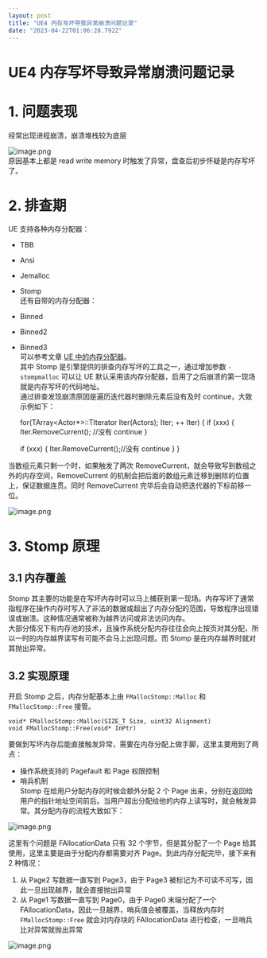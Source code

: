 ```yaml
---
layout: post
title: "UE4 内存写坏导致异常崩溃问题记录"
date: "2023-04-22T01:06:28.792Z"
---
```

UE4 内存写坏导致异常崩溃问题记录
==================

1\. 问题表现
========

经常出现进程崩溃，崩溃堆栈较为底层

![image.png](https://obsidian-picgo-bucket.oss-cn-shenzhen.aliyuncs.com/obsidian/image/20230420111804.png)  
原因基本上都是 read write memory 时触发了异常，盘查后初步怀疑是内存写坏了。

2\. 排查期
=======

UE 支持各种内存分配器：

*   TBB
*   Ansi
*   Jemalloc
*   Stomp  
    还有自带的内存分配器：
*   Binned
*   Binned2
*   Binned3  
    可以参考文章 [UE 中的内存分配器](https://www.cnblogs.com/kekec/p/12012537.html)。  
    其中 Stomp 是引擎提供的排查内存写坏的工具之一，通过增加参数 `-stompmalloc` 可以让 UE 默认采用该内存分配器，启用了之后崩溃的第一现场就是内存写坏的代码地址。  
    通过排查发现崩溃原因是遍历迭代器时删除元素后没有及时 continue，大致示例如下：

    for(TArray<Actor*>::TIterator Iter(Actors); Iter; ++ Iter)
    {
    if (xxx)
    {
    Iter.RemoveCurrent(); //没有 continue
    }
    
    if (xxx)
    {
    Iter.RemoveCurrent();//没有 continue
    }
    }
    

当数组元素只剩一个时，如果触发了两次 RemoveCurrent，就会导致写到数组之外的内存空间，RemoveCurrent 的机制会把后面的数组元素迁移到删除的位置上，保证数据连贯。同时 RemoveCurrent 完毕后会自动把迭代器的下标前移一位。

![image.png](https://obsidian-picgo-bucket.oss-cn-shenzhen.aliyuncs.com/obsidian/image/20230420115329.png)

3\. Stomp 原理
============

3.1 内存覆盖
--------

Stomp 其主要的功能是在写坏内存时可以马上捕获到第一现场。内存写坏了通常指程序在操作内存时写入了非法的数据或超出了内存分配的范围，导致程序出现错误或崩溃。这种情况通常被称为越界访问或非法访问内存。  
大部分情况下有内存池的技术，且操作系统分配内存往往会向上按页对其分配，所以一时的内存越界读写有可能不会马上出现问题。而 Stomp 是在内存越界时就对其抛出异常。

3.2 实现原理
--------

开启 Stomp 之后，内存分配基本上由 `FMallocStomp::Malloc` 和 `FMallocStomp::Free` 接管。

    void* FMallocStomp::Malloc(SIZE_T Size, uint32 Alignment)
    void FMallocStomp::Free(void* InPtr)
    

要做到写坏内存后能直接触发异常，需要在内存分配上做手脚，这里主要用到了两点：

*   操作系统支持的 Pagefault 和 Page 权限控制
*   哨兵机制  
    Stomp 在给用户分配内存的时候会额外分配 2 个 Page 出来，分别在返回给用户的指针地址空间前后。当用户超出分配给他的内存上读写时，就会触发异常。其分配内存的流程大致如下：

![image.png](https://obsidian-picgo-bucket.oss-cn-shenzhen.aliyuncs.com/obsidian/image/20230420145140.png)

这里有个问题是 FAllocationData 只有 32 个字节，但是其分配了一个 Page 给其使用，这里主要是由于分配内存都需要对齐 Page。到此内存分配完毕，接下来有 2 种情况：

1.  从 Page2 写数据一直写到 Page3，由于 Page3 被标记为不可读不可写，因此一旦出现越界，就会直接抛出异常
2.  从 Page1 写数据一直写到 Page0，由于 Page0 末端分配了一个 FAllocationData，因此一旦越界，哨兵值会被覆盖，当释放内存时`FMallocStomp::Free` 就会对内存块的 FAllocationData 进行检查，一旦哨兵比对异常就抛出异常

![image.png](https://obsidian-picgo-bucket.oss-cn-shenzhen.aliyuncs.com/obsidian/image/20230420144919.png)
